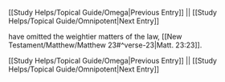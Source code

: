 [[Study Helps/Topical Guide/Omega|Previous Entry]]  ||  [[Study Helps/Topical Guide/Omnipotent|Next Entry]]

 have omitted the weightier matters of the law, [[New Testament/Matthew/Matthew 23#^verse-23|Matt. 23:23]].

[[Study Helps/Topical Guide/Omega|Previous Entry]]  ||  [[Study Helps/Topical Guide/Omnipotent|Next Entry]]